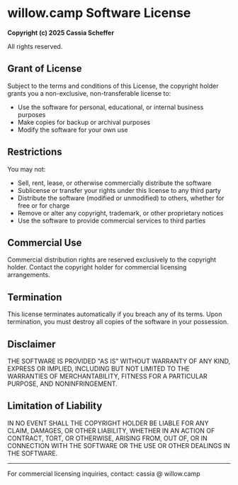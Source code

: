 # willow.camp Software License

**Copyright (c) 2025 Cassia Scheffer**

All rights reserved.

## Grant of License

Subject to the terms and conditions of this License, the copyright holder grants you a non-exclusive, non-transferable license to:

- Use the software for personal, educational, or internal business purposes
- Make copies for backup or archival purposes
- Modify the software for your own use

## Restrictions

You may not:

- Sell, rent, lease, or otherwise commercially distribute the software
- Sublicense or transfer your rights under this license to any third party
- Distribute the software (modified or unmodified) to others, whether for free or for charge
- Remove or alter any copyright, trademark, or other proprietary notices
- Use the software to provide commercial services to third parties

## Commercial Use

Commercial distribution rights are reserved exclusively to the copyright holder. Contact the copyright holder for commercial licensing arrangements.

## Termination

This license terminates automatically if you breach any of its terms. Upon termination, you must destroy all copies of the software in your possession.

## Disclaimer

THE SOFTWARE IS PROVIDED "AS IS" WITHOUT WARRANTY OF ANY KIND, EXPRESS OR IMPLIED, INCLUDING BUT NOT LIMITED TO THE WARRANTIES OF MERCHANTABILITY, FITNESS FOR A PARTICULAR PURPOSE, AND NONINFRINGEMENT.

## Limitation of Liability

IN NO EVENT SHALL THE COPYRIGHT HOLDER BE LIABLE FOR ANY CLAIM, DAMAGES, OR OTHER LIABILITY, WHETHER IN AN ACTION OF CONTRACT, TORT, OR OTHERWISE, ARISING FROM, OUT OF, OR IN CONNECTION WITH THE SOFTWARE OR THE USE OR OTHER DEALINGS IN THE SOFTWARE.

---

For commercial licensing inquiries, contact: cassia @ willow.camp
